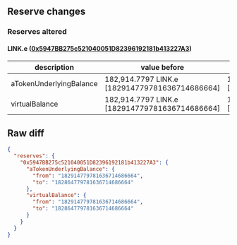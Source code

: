 ## Reserve changes

### Reserves altered

#### LINK.e ([0x5947BB275c521040051D82396192181b413227A3](https://snowtrace.io/address/0x5947BB275c521040051D82396192181b413227A3))

| description | value before | value after |
| --- | --- | --- |
| aTokenUnderlyingBalance | 182,914.7797 LINK.e [182914779781636714686664] | 182,864.7797 LINK.e [182864779781636714686664] |
| virtualBalance | 182,914.7797 LINK.e [182914779781636714686664] | 182,864.7797 LINK.e [182864779781636714686664] |


## Raw diff

```json
{
  "reserves": {
    "0x5947BB275c521040051D82396192181b413227A3": {
      "aTokenUnderlyingBalance": {
        "from": "182914779781636714686664",
        "to": "182864779781636714686664"
      },
      "virtualBalance": {
        "from": "182914779781636714686664",
        "to": "182864779781636714686664"
      }
    }
  }
}
```